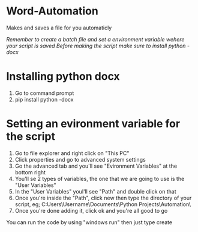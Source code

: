 # Word-Automation
Makes and saves a file for you automaticly

*Remember to create a batch file and set a environment variable wehere your script is saved
Before making the script make sure to install python -docx*

# Installing python docx
1. Go to command prompt
2. pip install python -docx

# Setting an evironment variable for the script
1. Go to file explorer and right click on "This PC"
2. Click properties and go to advanced system settings
3. Go the advanced tab and you'll see "Evironment Variables" at the bottom right
4. You'll se 2 types of variables, the one that we are going to use is the "User Variables"
5. In the "User Variables" youl'll see "Path" and double click on that
6. Once you're inside the "Path", click new then type the directory of your script, eg; C:Users\Username\Documents\Python Projects\Automation\
7. Once you're done adding it, click ok and you're all good to go

You can run the code by using "windows run" then just type create
